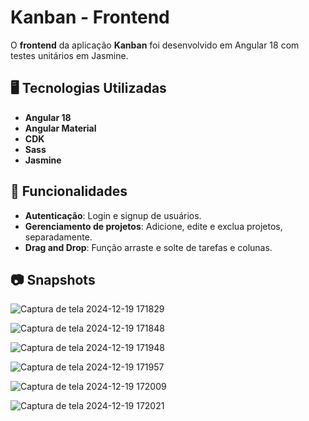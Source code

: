 # Kanban - Frontend

O **frontend** da aplicação **Kanban** foi desenvolvido em Angular 18 com testes unitários em Jasmine.

## 🖥️ Tecnologias Utilizadas

- **Angular 18**
- **Angular Material**
- **CDK**
- **Sass**
- **Jasmine**

## 🚀 Funcionalidades

- **Autenticação**: Login e signup de usuários.
- **Gerenciamento de projetos**: Adicione, edite e exclua projetos, separadamente.
- **Drag and Drop**: Função arraste e solte de tarefas e colunas.

## 📷 Snapshots

![Captura de tela 2024-12-19 171829](https://github.com/user-attachments/assets/4d34c33e-3e8a-4b13-bd5f-8c52c457bd89)

![Captura de tela 2024-12-19 171848](https://github.com/user-attachments/assets/432c3bf4-d810-4b9c-8fa4-7b163580f1e9)

![Captura de tela 2024-12-19 171948](https://github.com/user-attachments/assets/379aec8a-0237-475b-9e26-8f996633d6ef)

![Captura de tela 2024-12-19 171957](https://github.com/user-attachments/assets/831c5f52-9536-4ac4-852a-07ec36029e9a)

![Captura de tela 2024-12-19 172009](https://github.com/user-attachments/assets/1be9225f-7205-4d63-a7ed-f2e7dede01b6)

![Captura de tela 2024-12-19 172021](https://github.com/user-attachments/assets/25d98519-04ac-40f7-93eb-002f7d2ff681)
